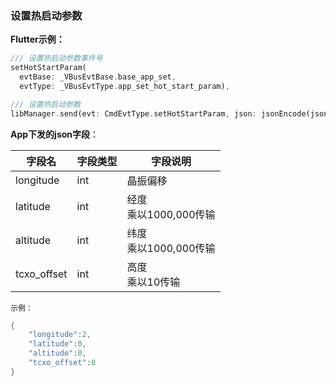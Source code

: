 ### 设置热启动参数


**Flutter示例：**

```dart
/// 设置热启动参数事件号
setHotStartParam(
  evtBase: _VBusEvtBase.base_app_set,
  evtType: _VBusEvtType.app_set_hot_start_param),

/// 设置热启动参数
libManager.send(evt: CmdEvtType.setHotStartParam, json: jsonEncode(json));
```



**App下发的json字段**：

| 字段名      | 字段类型 | 字段说明                    |
| ----------- | -------- | --------------------------- |
| longitude   | int      | 晶振偏移                    |
| latitude    | int      | 经度 <br />乘以1000,000传输 |
| altitude    | int      | 纬度 <br />乘以1000,000传输 |
| tcxo_offset | int      | 高度 <br />乘以10传输       |

`示例：`


```c
{
    "longitude":2,
    "latitude":0,
    "altitude":0,
    "tcxo_offset":0
}
```
